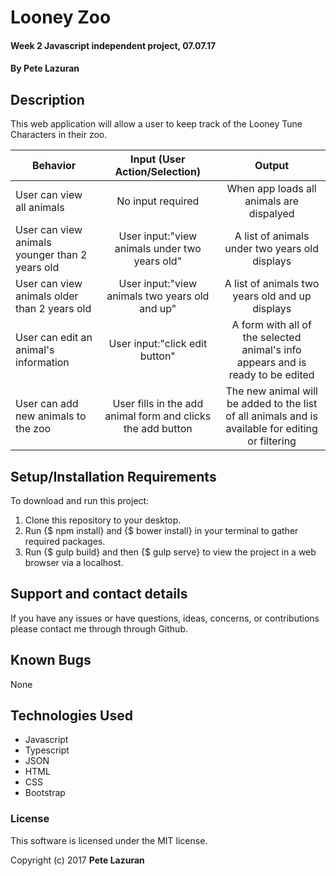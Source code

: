 
# Looney Zoo

#### Week 2 Javascript independent project, 07.07.17

#### **By Pete Lazuran**

## Description

This web application will allow a user to keep track of the Looney Tune Characters in their zoo.

|Behavior| Input (User Action/Selection) |Output|
|---|:---:|:---:|
|User can view all animals | No input required | When app loads all animals are dispalyed |
|User can view animals younger than 2 years old | User input:"view animals under two years old" | A list of animals under two years old displays|
|User can view animals older than 2 years old | User input:"view animals two years old and up" | A list of animals two years old and up displays|
|User can edit an animal's information | User input:"click edit button" |A form with all of the selected animal's info appears and is ready to be edited|
|User can add new animals to the zoo| User fills in the add animal form and clicks the add button | The new animal will be added to the list of all animals and is available for editing or filtering|


## Setup/Installation Requirements

To download and run this project:
1. Clone this repository to your desktop.
2. Run {$ npm install} and {$ bower install} in your terminal to gather required packages.
3. Run {$ gulp build} and then {$ gulp serve} to view the project in a web browser via a localhost.


## Support and contact details

If you have any issues or have questions, ideas, concerns, or contributions please contact me through through Github.

## Known Bugs

None

## Technologies Used

* Javascript
* Typescript
* JSON
* HTML
* CSS
* Bootstrap

### License
This software is licensed under the MIT license.

Copyright (c) 2017 **Pete Lazuran**
